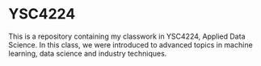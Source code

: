 # YSC4224
This is a repository containing my classwork in YSC4224, Applied Data Science. In this class, we were introduced to advanced topics in machine learning, data science and industry techniques.
